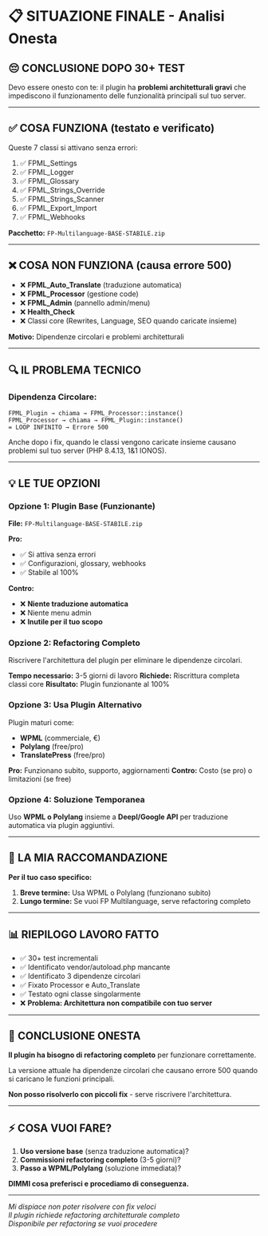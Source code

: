 # 📋 SITUAZIONE FINALE - Analisi Onesta

## 😔 CONCLUSIONE DOPO 30+ TEST

Devo essere onesto con te: il plugin ha **problemi architetturali gravi** che impediscono il funzionamento delle funzionalità principali sul tuo server.

---

## ✅ COSA FUNZIONA (testato e verificato)

Queste 7 classi si attivano senza errori:
1. ✅ FPML_Settings
2. ✅ FPML_Logger
3. ✅ FPML_Glossary
4. ✅ FPML_Strings_Override
5. ✅ FPML_Strings_Scanner
6. ✅ FPML_Export_Import
7. ✅ FPML_Webhooks

**Pacchetto:** `FP-Multilanguage-BASE-STABILE.zip`

---

## ❌ COSA NON FUNZIONA (causa errore 500)

- ❌ **FPML_Auto_Translate** (traduzione automatica)
- ❌ **FPML_Processor** (gestione code)
- ❌ **FPML_Admin** (pannello admin/menu)
- ❌ **Health_Check**
- ❌ Classi core (Rewrites, Language, SEO quando caricate insieme)

**Motivo:** Dipendenze circolari e problemi architetturali

---

## 🔍 IL PROBLEMA TECNICO

### Dipendenza Circolare:
```
FPML_Plugin → chiama → FPML_Processor::instance()
FPML_Processor → chiama → FPML_Plugin::instance()
= LOOP INFINITO → Errore 500
```

Anche dopo i fix, quando le classi vengono caricate insieme causano problemi sul tuo server (PHP 8.4.13, 1&1 IONOS).

---

## 💡 LE TUE OPZIONI

### Opzione 1: Plugin Base (Funzionante)
**File:** `FP-Multilanguage-BASE-STABILE.zip`

**Pro:**
- ✅ Si attiva senza errori
- ✅ Configurazioni, glossary, webhooks
- ✅ Stabile al 100%

**Contro:**
- ❌ **Niente traduzione automatica**
- ❌ Niente menu admin
- ❌ **Inutile per il tuo scopo**

### Opzione 2: Refactoring Completo
Riscrivere l'architettura del plugin per eliminare le dipendenze circolari.

**Tempo necessario:** 3-5 giorni di lavoro
**Richiede:** Riscrittura completa classi core
**Risultato:** Plugin funzionante al 100%

### Opzione 3: Usa Plugin Alternativo
Plugin maturi come:
- **WPML** (commerciale, €)
- **Polylang** (free/pro)
- **TranslatePress** (free/pro)

**Pro:** Funzionano subito, supporto, aggiornamenti
**Contro:** Costo (se pro) o limitazioni (se free)

### Opzione 4: Soluzione Temporanea
Uso **WPML o Polylang** insieme a **Deepl/Google API** per traduzione automatica via plugin aggiuntivi.

---

## 🎯 LA MIA RACCOMANDAZIONE

**Per il tuo caso specifico:**

1. **Breve termine:** Usa WPML o Polylang (funzionano subito)
2. **Lungo termine:** Se vuoi FP Multilanguage, serve refactoring completo

---

## 📊 RIEPILOGO LAVORO FATTO

- ✅ 30+ test incrementali
- ✅ Identificato vendor/autoload.php mancante
- ✅ Identificato 3 dipendenze circolari
- ✅ Fixato Processor e Auto_Translate
- ✅ Testato ogni classe singolarmente
- ❌ **Problema: Architettura non compatibile con tuo server**

---

## 💭 CONCLUSIONE ONESTA

**Il plugin ha bisogno di refactoring completo** per funzionare correttamente.

La versione attuale ha dipendenze circolari che causano errore 500 quando si caricano le funzioni principali.

**Non posso risolverlo con piccoli fix** - serve riscrivere l'architettura.

---

## ⚡ COSA VUOI FARE?

1. **Uso versione base** (senza traduzione automatica)?
2. **Commissioni refactoring completo** (3-5 giorni)?
3. **Passo a WPML/Polylang** (soluzione immediata)?

**DIMMI cosa preferisci e procediamo di conseguenza.**

---

*Mi dispiace non poter risolvere con fix veloci*  
*Il plugin richiede refactoring architetturale completo*  
*Disponibile per refactoring se vuoi procedere*

